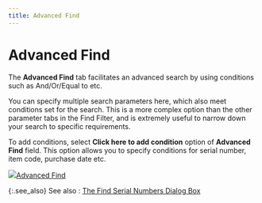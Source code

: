 ```yaml
---
title: Advanced Find
---
```


# Advanced Find


The **Advanced Find** tab facilitates  an advanced search by using conditions such as And/Or/Equal to etc.


You can specify multiple search parameters here, which also meet conditions  set for the search. This is a more complex option than the other parameter  tabs in the Find Filter, and is extremely useful to narrow down your search  to specific requirements.


To add conditions, select **Click here 
 to add condition** option of **Advanced 
 Find** field. This option allows you to specify conditions for serial  number, item code, purchase date etc.


![]({{site.wm_baseurl}}/img/lens.gif)[Advanced  Find]({{site.wwe_chm}}/advanced-options/find-function/advanced_find_wwe_find_filter.html)


{:.see_also}
See also
: [The  Find Serial Numbers Dialog Box]({{site.wm_baseurl}}/serial-num-trk/find/serialized-and-auto-serialized-items/the_find_serial_no_dialog_box.html)
